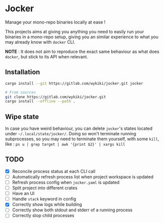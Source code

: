 # Jocker

Manage your mono-repo binaries locally at ease !

This projects aims at giving you anything you need to easily run your
binaries in a mono-repo setup, giving you an similar experience to what
you may already know with `docker` CLI.

**NOTE** : It does not aim to reproduce the exact same behaviour as what
does `docker`, but stick to its API when relevant.

## Installation

```sh
cargo install --git https://gitlab.com/wykiki/jocker.git jocker

# From sources
git clone https://gitlab.com/wykiki/jocker.git
cargo install --offline --path .
```

## Wipe state

In case you have weird behaviour, you can delete `jocker`'s states located
under `~/.local/state/jocker/`. Doing so won't terminate running subprocesses,
so you may need to terminate them yourself, with some `kill`, like :
`ps u | grep target | awk '{print $2}' | xargs kill`

## TODO

- [x] Reconcile process status at each CLI call
- [ ] Automatically refresh process list when project workspace is updated
- [ ] Refresh process config when `jocker.yaml` is updated
- [ ] Split project into different crates
- [ ] Have an UI
- [ ] Handle `stack` keyword in config
- [x] Correctly show logs while building
- [ ] Correctly show both stdout and stderr of a running process
- [ ] Correctly stop child processes
